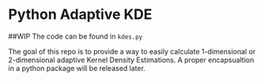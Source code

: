 # Python Adaptive KDE

##WIP
The code can be found in `kdes.py`

The goal of this repo is to provide a way to easily calculate 1-dimensional or 2-dimensional adaptive Kernel Density Estimations. A proper encapsualtion in a python package will be released later.
